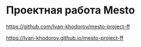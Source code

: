 # Проектная работа Mesto
https://github.com/Ivan-khodorov/mesto-project-ff

https://Ivan-khodorov.github.io/mesto-project-ff